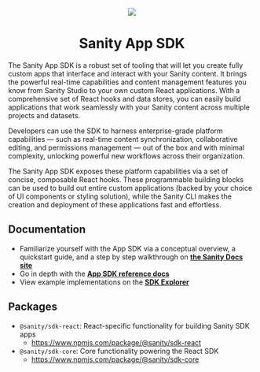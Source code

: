 <p align="center">
  <a href="https://sanity.io">
    <img src="https://cdn.sanity.io/images/3do82whm/next/1dfce9dde7a62ccaa8e8377254a1e919f6c07ad3-128x128.svg" />
  </a>
  <h1 align="center">Sanity App SDK</h1>
</p>

The Sanity App SDK is a robust set of tooling that will let you create fully custom apps that interface and interact with your Sanity content. It brings the powerful real-time capabilities and content management features you know from Sanity Studio to your own custom React applications. With a comprehensive set of React hooks and data stores, you can easily build applications that work seamlessly with your Sanity content across multiple projects and datasets.

Developers can use the SDK to harness enterprise-grade platform capabilities — such as real-time content synchronization, collaborative editing, and permissions management — out of the box and with minimal complexity, unlocking powerful new workflows across their organization.

The Sanity App SDK exposes these platform capabilities via a set of concise, composable React hooks. These programmable building blocks can be used to build out entire custom applications (backed by your choice of UI components or styling solution), while the Sanity CLI makes the creation and deployment of these applications fast and effortless.

## Documentation

- Familiarize yourself with the App SDK via a conceptual overview, a quickstart guide, and a step by step walkthrough on **[the Sanity Docs site](https://sanity.io/docs/app-sdk)**
- Go in depth with the **[App SDK reference docs](https://sdk-docs.sanity.dev)**
- View example implementations on the **[SDK Explorer](https://sdk-examples.sanity.dev)**

## Packages

- `@sanity/sdk-react`: React-specific functionality for building Sanity SDK apps
  - https://www.npmjs.com/package/@sanity/sdk-react
- `@sanity/sdk-core`: Core functionality powering the React SDK
  - https://www.npmjs.com/package/@sanity/sdk-core
